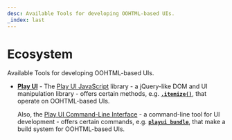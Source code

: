 ```yaml
---
desc: Available Tools for developing OOHTML-based UIs.
_index: last
---
```

# Ecosystem

Available Tools for developing OOHTML-based UIs.

+ **[Play UI](/tooling/play-ui)** - The [Play UI JavaScript](/tooling/play-ui/docs/getting-started/overview#play-ui-javascript) library - a jQuery-like DOM and UI manipulation library - offers certain methods, e.g. [**`.itemize()`**](/tooling/play-ui/docs/api/dom/itemize), that operate on OOHTML-based UIs.
    
    Also, the [Play UI Command-Line Interface](/tooling/play-ui/docs/getting-started/overview#play-ui-command-line) - a command-line tool for UI development - offers certain commands, e.g. [**`playui bundle`**](/tooling/play-ui/docs/cli/bundle), that make a build system for OOHTML-based UIs.
